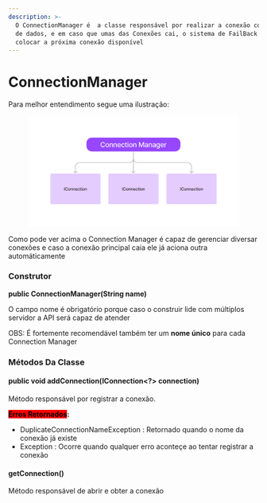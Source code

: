 ```yaml
---
description: >-
  O ConnectionManager é  a classe responsável por realizar a conexão com o banco
  de dados, e em caso que umas das Conexões cai, o sistema de FailBack irá
  colocar a próxima conexão disponível
---
```


# ConnectionManager

Para melhor entendimento segue uma ilustração:

<figure><img src="../../.gitbook/assets/Untitled.png" alt=""><figcaption></figcaption></figure>

Como pode ver acima o Connection Manager é capaz de gerenciar diversar conexões e caso a conexão principal caia ele já aciona outra automáticamente

### Construtor

**public ConnectionManager(String name)**

O campo nome é obrigatório porque caso o construir lide com múltiplos servidor a API será capaz de atender

OBS: É fortemente recomendável também ter um **nome único** para cada Connection Manager

### Métodos Da Classe

#### public void addConnection(IConnection\<?> connection)

Método responsável por registrar a conexão.

<mark style="background-color:red;">**Erros Retornados**</mark>**:**

* DuplicateConnectionNameException : Retornado quando o nome da conexão já existe
* Exception : Ocorre quando qualquer erro aconteçe ao tentar registrar a conexão

#### getConnection()

Método responsável de abrir e obter a conexão

